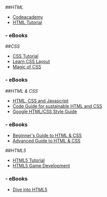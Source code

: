 ##_HTML_

- [Codeacademy](http://www.codecademy.com/tracks/web)
- [HTML Tutorial](http://www.w3schools.com/html/default.asp)

### - eBooks


##_CSS_

- [CSS Tutorial](http://www.w3schools.com/css/default.asp)
- [Learn CSS Layout](http://learnlayout.com/)
- [Magic of CSS](http://adamschwartz.co/magic-of-css/)

### - eBooks

##_HTML & CSS_

- [HTML, CSS and Javascript](https://dash.generalassemb.ly/)
- [Code Guide for sustainable HTML and CSS](http://mdo.github.io/code-guide/)
- [Google HTML/CSS Style Guide](http://google-styleguide.googlecode.com/svn/trunk/htmlcssguide.xml)

### - eBooks
- [Beginner's Guide to HTML & CSS](http://learn.shayhowe.com/html-css/)
- [Advanced Guide to HTML & CSS](http://learn.shayhowe.com/advanced-html-css/)

##_HTML5_

- [HTML5 Tutorial](http://www.w3schools.com/html/html5_intro.asp)
- [HTML5 Game Development](https://www.udacity.com/course/cs255)

### - eBooks
- [Dive into HTML5](http://diveintohtml5.info/)
